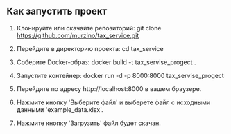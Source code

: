 ## Как запустить проект
1. Клонируйте или скачайте репозиторий:
   git clone https://github.com/murzino/tax_service.git

2. Перейдите в директорию проекта:
   cd tax_service

3. Соберите Docker-образ:
    docker build -t tax_servise_progect .

4. Запустите контейнер:
    docker run -d -p 8000:8000 tax_servise_progect

5. Перейдите по адресу http://localhost:8000 в вашем браузере.

6. Нажмите кнопку 'Выберите файл' и выберете файл с исходными данными 'example_data.xlsx'.

7. Нажмите кнопку 'Загрузить' файл будет скачан.


